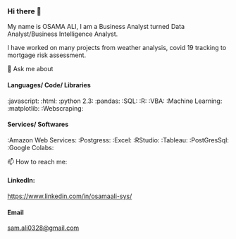 ### Hi there 👋

<!--
**osamaali-sys/osamaali-sys** is a ✨ _special_ ✨ repository because its `README.md` (this file) appears on your GitHub profile.

Here are some ideas to get you started:

- 🔭 I’m currently working on ...
- 🌱 I’m currently learning ...
- 👯 I’m looking to collaborate on ...
- 🤔 I’m looking for help with ...
- 💬 Ask me about ...
- 📫 How to reach me: ...
- 😄 Pronouns: ...
- ⚡ Fun fact: ...
-->

My name is OSAMA ALI, I am a Business Analyst turned Data Analyst/Business Intelligence Analyst. 

I have worked on many projects from weather analysis, covid 19 tracking to mortgage risk assessment. 



💬 Ask me about

#### Languages/ Code/ Libraries

:javascript:   :html:  :python 2.3:  :pandas:   :SQL:  :R:  :VBA:   :Machine Learning:  :matplotlib:   :Webscraping:

#### Services/ Softwares

:Amazon Web Services:  :Postgress:   :Excel:   :RStudio:  :Tableau:   :PostGresSql:   :Google Colabs:



📫 How to reach me:

#### LinkedIn:
https://www.linkedin.com/in/osamaali-sys/

#### Email
sam.ali0328@gmail.com
